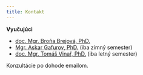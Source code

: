 ```yaml
---
title: Kontakt
---
```


**Vyučujúci**

- [doc. Mgr. Broňa Brejová, PhD.](http://compbio.fmph.uniba.sk/~bbrejova/)
- [Mgr. Askar Gafurov, PhD.](http://www.dcs.fmph.uniba.sk/~gafurov/) (iba zimný semester)
- [doc. Mgr. Tomáš Vinař, PhD.](http://compbio.fmph.uniba.sk/~tvinar/) (iba letný semester)
 

Konzultácie po dohode emailom.
